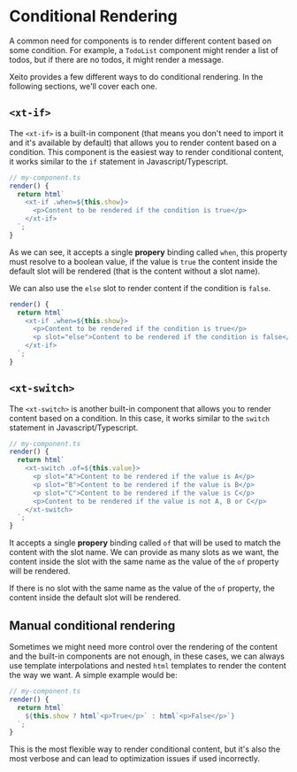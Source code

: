 # Conditional Rendering

A common need for components is to render different content based on some condition. For example, a `TodoList` component might render a list of todos, but if there are no todos, it might render a message.

Xeito provides a few different ways to do conditional rendering. In the following sections, we'll cover each one.

## `<xt-if>`

The `<xt-if>` is a built-in component (that means you don't need to import it and it's available by default) that allows you to render content based on a condition.
This component is the easiest way to render conditional content, it works similar to the `if` statement in Javascript/Typescript.

```typescript
// my-component.ts
render() {
  return html`
    <xt-if .when=${this.show}>
      <p>Content to be rendered if the condition is true</p>
    </xt-if>
  `;
}
```
As we can see, it accepts a single **propery** binding called `when`, this property must resolve to a boolean value, if the value is `true` the content inside the default slot will be rendered (that is the content without a slot name).

We can also use the `else` slot to render content if the condition is `false`.

```typescript	
render() {
  return html`
    <xt-if .when=${this.show}>
      <p>Content to be rendered if the condition is true</p>
      <p slot="else">Content to be rendered if the condition is false</p>
    </xt-if>
  `;
}
```

## `<xt-switch>`

The `<xt-switch>` is another built-in component that allows you to render content based on a condition.
In this case, it works similar to the `switch` statement in Javascript/Typescript.

```typescript
// my-component.ts
render() {
  return html`
    <xt-switch .of=${this.value}>
      <p slot="A">Content to be rendered if the value is A</p>
      <p slot="B">Content to be rendered if the value is B</p>
      <p slot="C">Content to be rendered if the value is C</p>
      <p>Content to be rendered if the value is not A, B or C</p>
    </xt-switch>
  `;
}
```
It accepts a single **propery** binding called `of` that will be used to match the content with the slot name.
We can provide as many slots as we want, the content inside the slot with the same name as the value of the `of` property will be rendered.

If there is no slot with the same name as the value of the `of` property, the content inside the default slot will be rendered.

## Manual conditional rendering

Sometimes we might need more control over the rendering of the content and the built-in components are not enough,
in these cases, we can always use template interpolations and nested `html` templates to render the content the way we want.
A simple example would be:

```typescript
// my-component.ts
render() {
  return html`
    ${this.show ? html`<p>True</p>` : html`<p>False</p>`}
  `;
}
```
This is the most flexible way to render conditional content, but it's also the most verbose and can lead to optimization issues if used incorrectly.